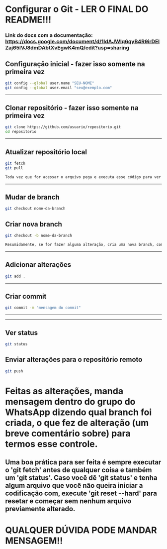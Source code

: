 # Configurar o Git - LER O FINAL DO README!!!

### Link do docs com a documentação: https://docs.google.com/document/d/1IdAJWIq6qyB4R9irDEIZaj65IVJ8dmDAbtXvEgwK4mQ/edit?usp=sharing

## Configuração inicial - fazer isso somente na primeira vez
```bash
git config --global user.name "SEU-NOME"
git config --global user.email "seu@exemplo.com"
```

---

## Clonar repositório - fazer isso somente na primeira vez
```bash
git clone https://github.com/usuario/repositorio.git
cd repositorio
```

---

## Atualizar repositório local
```bash
git fetch
git pull

Toda vez que for acessar o arquivo pega e executa esse código para ver se teve alguma outra alteração feita, se tiver, da um 'git pull' para puxar ele
```

---

## Mudar de branch
```bash
git checkout nome-da-branch
```

## Criar nova branch
```bash
git checkout -b nome-da-branch

Resumidamente, se for fazer alguma alteração, cria uma nova branch, comenta no WhatsApp que criou uma nova branch + o nome dela e boa
```

---

## Adicionar alterações
```bash
git add .
```

---

## Criar commit
```bash
git commit -m "mensagem do commit"
```

---

---

## Ver status
```bash
git status
```

## Enviar alterações para o repositório remoto
```bash
git push
```

# Feitas as alterações, manda mensagem dentro do grupo do WhatsApp dizendo qual branch foi criada, o que fez de alteração (um breve comentário sobre) para termos esse controle.
## Uma boa prática para ser feita é sempre executar o 'git fetch' antes de qualquer coisa e também um 'git status'. Caso você dê 'git status' e tenha algum arquivo que você não queira iniciar a codificação com, execute 'git reset --hard' para resetar e começar sem nenhum arquivo previamente alterado.

# QUALQUER DÚVIDA PODE MANDAR MENSAGEM!!
